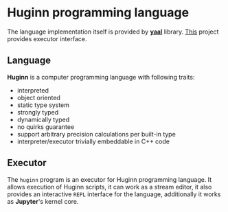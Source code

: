 # Huginn programming language

The language implementation itself is provided by [**yaal**][1] library.
[This][2] project provides executor interface.

## Language

**Huginn** is a computer programming language with following traits:

- interpreted
- object oriented
- static type system
- strongly typed
- dynamically typed
- no quirks guarantee
- support arbitrary precision calculations per built-in type
- interpreter/executor trivially embeddable in C++ code

## Executor

The `huginn` program is an executor for Huginn programming language.
It allows execution of Huginn scripts,
it can work as a stream editor,
it also provides an interactive `REPL` interface for the language,
additionally it works as **Jupyter**'s kernel core.

[1]: https://codestation.org/?h-action=menu-project&menu=submenu-project&page=&project=yaal
[2]: https://huginn.org/

